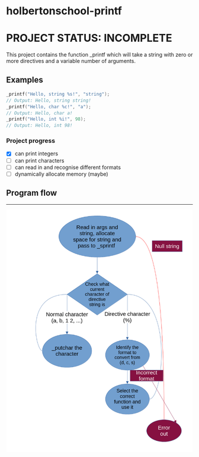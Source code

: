# holbertonschool-printf
# PROJECT STATUS: INCOMPLETE
This project contains the function _printf which will take a string
with zero or more directives and a variable number of arguments.
## Examples
```c
_printf("Hello, string %s!", "string");
// Output: Hello, string string!
_printf("Hello, char %c!", "a");
// Output: Hello, char a!
_printf("Hello, int %i!", 98);
// Output: Hello, int 98!
```
### Project progress
- [x] can print integers
- [ ] can print characters
- [ ] can read in and recognise different formats
- [ ] dynamically allocate memory (maybe)

## Program flow
---


![printf-flow](printf-flow.png)
